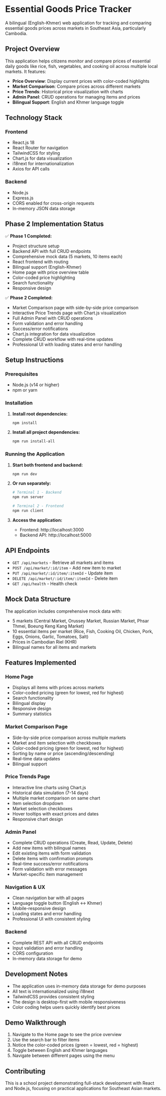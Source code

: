 # Essential Goods Price Tracker

A bilingual (English-Khmer) web application for tracking and comparing essential goods prices across markets in Southeast Asia, particularly Cambodia.

## Project Overview

This application helps citizens monitor and compare prices of essential daily goods like rice, fish, vegetables, and cooking oil across multiple local markets. It features:

- **Price Overview**: Display current prices with color-coded highlights
- **Market Comparison**: Compare prices across different markets
- **Price Trends**: Historical price visualization with charts
- **Admin Panel**: CRUD operations for managing items and prices
- **Bilingual Support**: English and Khmer language toggle

## Technology Stack

### Frontend
- React.js 18
- React Router for navigation
- TailwindCSS for styling
- Chart.js for data visualization
- i18next for internationalization
- Axios for API calls

### Backend
- Node.js
- Express.js
- CORS enabled for cross-origin requests
- In-memory JSON data storage

## Phase 2 Implementation Status

✅ **Phase 1 Completed:**
- Project structure setup
- Backend API with full CRUD endpoints
- Comprehensive mock data (5 markets, 10 items each)
- React frontend with routing
- Bilingual support (English-Khmer)
- Home page with price overview table
- Color-coded price highlighting
- Search functionality
- Responsive design

✅ **Phase 2 Completed:**
- Market Comparison page with side-by-side price comparison
- Interactive Price Trends page with Chart.js visualization
- Full Admin Panel with CRUD operations
- Form validation and error handling
- Success/error notifications
- Chart.js integration for data visualization
- Complete CRUD workflow with real-time updates
- Professional UI with loading states and error handling

## Setup Instructions

### Prerequisites
- Node.js (v14 or higher)
- npm or yarn

### Installation

1. **Install root dependencies:**
   ```bash
   npm install
   ```

2. **Install all project dependencies:**
   ```bash
   npm run install-all
   ```

### Running the Application

1. **Start both frontend and backend:**
   ```bash
   npm run dev
   ```

2. **Or run separately:**
   ```bash
   # Terminal 1 - Backend
   npm run server

   # Terminal 2 - Frontend
   npm run client
   ```

3. **Access the application:**
   - Frontend: http://localhost:3000
   - Backend API: http://localhost:5000

## API Endpoints

- `GET /api/markets` - Retrieve all markets and items
- `POST /api/market/:id/item` - Add new item to market
- `PUT /api/market/:id/item/:itemId` - Update item
- `DELETE /api/market/:id/item/:itemId` - Delete item
- `GET /api/health` - Health check

## Mock Data Structure

The application includes comprehensive mock data with:
- 5 markets (Central Market, Orussey Market, Russian Market, Phsar Thmei, Boeung Keng Kang Market)
- 10 essential items per market (Rice, Fish, Cooking Oil, Chicken, Pork, Eggs, Onions, Garlic, Tomatoes, Salt)
- Prices in Cambodian Riel (KHR)
- Bilingual names for all items and markets

## Features Implemented

### Home Page
- Displays all items with prices across markets
- Color-coded pricing (green for lowest, red for highest)
- Search functionality
- Bilingual display
- Responsive design
- Summary statistics

### Market Comparison Page
- Side-by-side price comparison across multiple markets
- Market and item selection with checkboxes
- Color-coded pricing (green for lowest, red for highest)
- Sorting by name or price (ascending/descending)
- Real-time data updates
- Bilingual support

### Price Trends Page
- Interactive line charts using Chart.js
- Historical data simulation (7-14 days)
- Multiple market comparison on same chart
- Item selection dropdown
- Market selection checkboxes
- Hover tooltips with exact prices and dates
- Responsive chart design

### Admin Panel
- Complete CRUD operations (Create, Read, Update, Delete)
- Add new items with bilingual names
- Edit existing items with form validation
- Delete items with confirmation prompts
- Real-time success/error notifications
- Form validation with error messages
- Market-specific item management

### Navigation & UX
- Clean navigation bar with all pages
- Language toggle button (English ↔ Khmer)
- Mobile-responsive design
- Loading states and error handling
- Professional UI with consistent styling

### Backend
- Complete REST API with all CRUD endpoints
- Input validation and error handling
- CORS configuration
- In-memory data storage for demo

## Development Notes

- The application uses in-memory data storage for demo purposes
- All text is internationalized using i18next
- TailwindCSS provides consistent styling
- The design is desktop-first with mobile responsiveness
- Color coding helps users quickly identify best prices

## Demo Walkthrough

1. Navigate to the Home page to see the price overview
2. Use the search bar to filter items
3. Notice the color-coded prices (green = lowest, red = highest)
4. Toggle between English and Khmer languages
5. Navigate between different pages using the menu

## Contributing

This is a school project demonstrating full-stack development with React and Node.js, focusing on practical applications for Southeast Asian markets.
